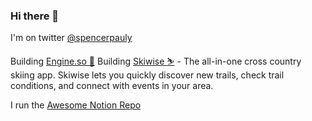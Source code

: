 ### Hi there 👋

I'm on twitter [@spencerpauly](https://twitter.com/SpencerPauly)

Building [Engine.so 🚂](https://engine.so)
Building [Skiwise ⛷️](https://skiwise-app.com) - The all-in-one cross country skiing app. Skiwise lets you quickly discover new trails, check trail conditions, and connect with events in your area.

I run the [Awesome Notion Repo](https://github.com/spencerpauly/awesome-notion)

<!--
**spencerpauly/spencerpauly** is a ✨ _special_ ✨ repository because its `README.md` (this file) appears on your GitHub profile.

Here are some ideas to get you started:

- 🔭 I’m currently working on ...
- 🌱 I’m currently learning ...
- 👯 I’m looking to collaborate on ...
- 🤔 I’m looking for help with ...
- 💬 Ask me about ...
- 📫 How to reach me: ...
- 😄 Pronouns: ...
- ⚡ Fun fact: ...
-->
